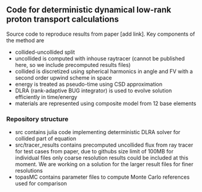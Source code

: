 ## Code for deterministic dynamical low-rank proton transport calculations
Source code to reproduce results from paper [add link]. Key components of the method are
- collided-uncollided split
- uncollided is computed with inhouse raytracer (cannot be published here, so we include precomputed results files)
- collided is discretized using spherical harmonics in angle and FV with a second order upwind scheme in space
- energy is treated as pseudo-time using CSD approximation
- DLRA (rank-adaptive BUG integrator) is used to evolve solution efficiently in time/energy 
- materials are represented using composite model from 12 base elements

### Repository structure
- src contains julia code implementing deterministic DLRA solver for collided part of equation
- src/tracer_results contains precomputed uncollided flux from ray tracer for test cases from paper, due to githubs size limit of 100MB for individual files only coarse resolution results could be included at this moment. We are working on a solution for the larger result files for finer resolutions
- topasMC contains parameter files to compute Monte Carlo references used for comparison
